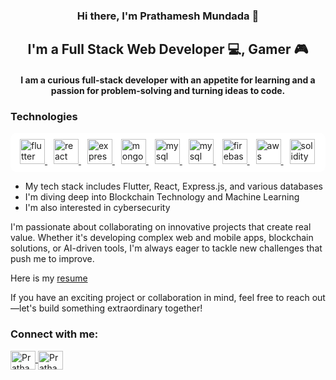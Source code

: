 <h3 align="center">
Hi there, I'm Prathamesh Mundada </a> 👋
</h3>
<h2 align="center">
I'm a Full Stack Web Developer 💻, Gamer 🎮
</h2> 

<h4 align = "center">
  I am a curious full-stack developer with an appetite for learning and a passion for problem-solving and turning ideas to code.
</h4>

<h3 align="left">Technologies</h3>
<p align="left" style="background-color: white; padding: 10px; border-radius: 10px;">
<a href="https://flutter.dev" target="_blank" rel="noreferrer" style="margin: 5px;"> 
  <img src="https://dl3.pushbulletusercontent.com/dZxagChWcfghVfFFX3MhxIOIBxK0EQG4/image.png" alt="flutter" width="40" height="40"/> 
</a>
<a href="https://reactjs.org/" target="_blank" rel="noreferrer" style="margin: 5px;"> 
  <img src="https://dl3.pushbulletusercontent.com/Y7cMvXduh5zSP5RaWNnMgF0NkMaRUdB7/image.png" alt="react" width="40" height="40"/> 
</a>
<a href="https://expressjs.com" target="_blank" rel="noreferrer" style="margin: 5px;"> 
  <img src="https://dl3.pushbulletusercontent.com/GBFyNmeid4mD7Z2IAeDc0npjNMtVwJ5c/image.png" alt="express" width="" height="40"/> 
</a>
<a href="https://www.mongodb.com/" target="_blank" rel="noreferrer" style="margin: 5px;"> 
  <img src="https://dl3.pushbulletusercontent.com/3HAvLrEnSCk3aWY9hpS5yrTQ73crfyzO/image.png" alt="mongodb" width="" height="40"/> 
</a>
<a href="https://www.mysql.com/" target="_blank" rel="noreferrer" style="margin: 5px;"> 
<img src="https://dl3.pushbulletusercontent.com/vYG3wrQUovWo6RmNIHgIDmRihjQL7fm0/image.png" alt="mysql" width="" height="40"/> 
</a>
<a href="https://www.mysql.com/" target="_blank" rel="noreferrer" style="margin: 5px;"> 
  <img src="https://yt3.googleusercontent.com/ytc/AIdro_neLC1vOawbx6PzPr-p4E22Y41OBvz9XfggF1FF76dUVno=s900-c-k-c0x00ffffff-no-rj" alt="mysql" width="" height="40"/> </a>
<a href="https://firebase.google.com/" target="_blank" rel="noreferrer" style="margin: 5px;"> 
  <img src="https://dl3.pushbulletusercontent.com/UwExF84gweRoF9Yd2F8j2tQ8OzmcpJ0z/image.png" alt="firebase" width="" height="40"/> 
</a>
<a href="https://aws.amazon.com" target="_blank" rel="noreferrer" style="margin: 5px;"> 
  <img src="https://dl3.pushbulletusercontent.com/293So6QRyzExzUXVlM3r2nkylzOoY8nT/image.png" alt="aws" width="" height="40"/> </a>
<a href="https://soliditylang.org/" target="_blank" rel="noreferrer" style="margin: 5px;"> 
  <img src="https://encrypted-tbn0.gstatic.com/images?q=tbn:ANd9GcRh1cM0-A9GRR6LebeLFaix684PZi7bXvb_Pg&s" alt="solidity" width="" height="40"/> 
</a>
</p>

- My tech stack includes Flutter, React, Express.js, and various databases
- I'm diving deep into Blockchain Technology and Machine Learning
- I'm also interested in cybersecurity

I'm passionate about collaborating on innovative projects that create real value. Whether it's developing complex web and mobile apps, blockchain solutions, or AI-driven tools, I'm always eager to tackle new challenges that push me to improve. 

Here is my [resume](https://drive.google.com/drive/u/0/folders/1DR9cVZ-tcEWf-pF4GgCnrLO72QRispqq)

If you have an exciting project or collaboration in mind, feel free to reach out—let's build something extraordinary together!

<h3 align="left">Connect with me:</h3>
<p align="left">
<a href="https://www.linkedin.com/in/prathamesh-mundada-061aa822a/" target="blank">
  <img align="center" src="https://raw.githubusercontent.com/rahuldkjain/github-profile-readme-generator/master/src/images/icons/Social/linked-in-alt.svg" alt="Prathamesh Mundada" height="30" width="40" />
</a>
<a href="https://www.instagram.com/prathamesh_mundada/">
  <img align="center" src="https://raw.githubusercontent.com/yushi1007/yushi1007/main/images/instagram.svg" alt="Prathamesh Mundada | Instagram" height="30" width="40" />
</a>

</p>
